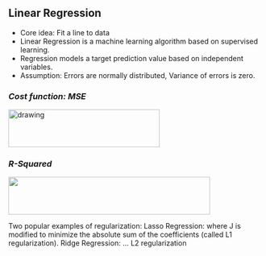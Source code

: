 ## Linear Regression

* Core idea: Fit a line to data
* Linear Regression is a machine learning algorithm based on supervised learning. 
* Regression models a target prediction value based on independent variables.
* Assumption: Errors are normally distributed, Variance of errors is zero.

### _Cost function: MSE_

<img src="https://camo.githubusercontent.com/fb05a923f3c55f93488175bfc50b8a9349de312c/68747470733a2f2f6d69726f2e6d656469756d2e636f6d2f6d61782f3630302f312a337742356f746b674b456976395836476464307232514032782e706e67" alt="drawing" width="300" height="75"/>

### _R-Squared_

<img src="https://miro.medium.com/max/1406/1*_HbrAW-tMRBli6ASD5Bttw.png" width="400" height="75"/>

Two popular examples of regularization:
Lasso Regression: where J is modified to minimize the absolute sum of the coefficients (called L1 regularization).
Ridge Regression: ... L2 regularization
